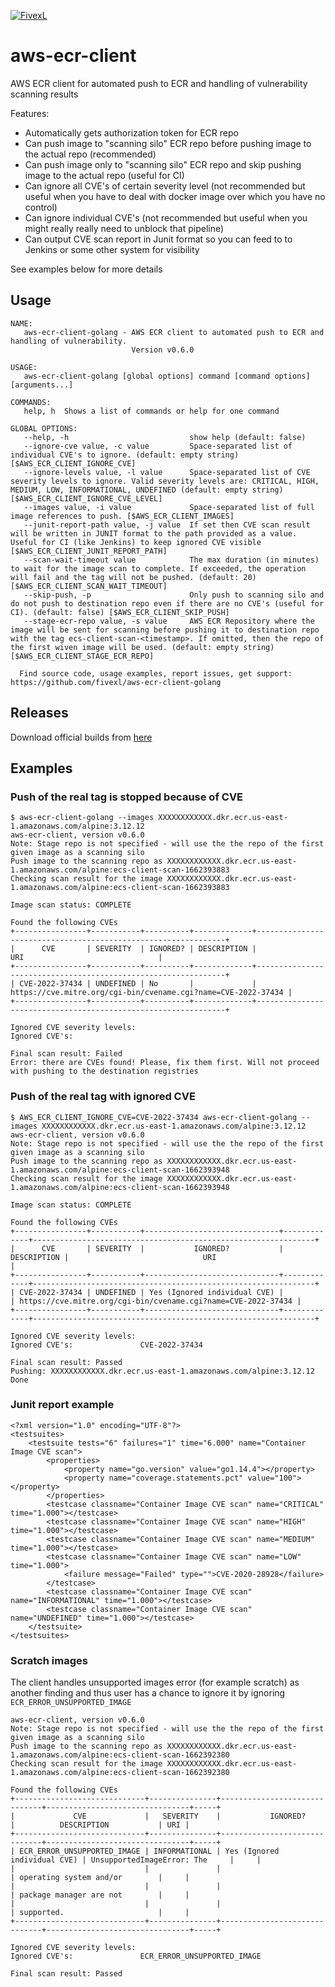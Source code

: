[![FivexL](https://releases.fivexl.io/fivexlbannergit.jpg)](https://fivexl.io/)

# aws-ecr-client

AWS ECR client for automated push to ECR and handling of vulnerability scanning results

Features:
* Automatically gets authorization token for ECR repo
* Can push image to "scanning silo" ECR repo before pushing image to the actual repo (recommended)
* Can push image only to "scanning silo" ECR repo and skip pushing image to the actual repo (useful for CI)
* Can ignore all CVE's of certain severity level (not recommended but useful when you have to deal with docker image over which you have no control)
* Can ignore individual CVE's (not recommended but useful when you might really really need to unblock that pipeline)
* Can output CVE scan report in Junit format so you can feed to to Jenkins or some other system for visibility

See examples below for more details

## Usage

```
NAME:
   aws-ecr-client-golang - AWS ECR client to automated push to ECR and handling of vulnerability.
                           Version v0.6.0

USAGE:
   aws-ecr-client-golang [global options] command [command options] [arguments...]

COMMANDS:
   help, h  Shows a list of commands or help for one command

GLOBAL OPTIONS:
   --help, -h                           show help (default: false)
   --ignore-cve value, -c value         Space-separated list of individual CVE's to ignore. (default: empty string) [$AWS_ECR_CLIENT_IGNORE_CVE]
   --ignore-levels value, -l value      Space-separated list of CVE severity levels to ignore. Valid severity levels are: CRITICAL, HIGH, MEDIUM, LOW, INFORMATIONAL, UNDEFINED (default: empty string) [$AWS_ECR_CLIENT_IGNORE_CVE_LEVEL]
   --images value, -i value             Space-separated list of full image references to push. [$AWS_ECR_CLIENT_IMAGES]
   --junit-report-path value, -j value  If set then CVE scan result will be written in JUNIT format to the path provided as a value. Useful for CI (like Jenkins) to keep ignored CVE visible [$AWS_ECR_CLIENT_JUNIT_REPORT_PATH]
   --scan-wait-timeout value            The max duration (in minutes) to wait for the image scan to complete. If exceeded, the operation will fail and the tag will not be pushed. (default: 20) [$AWS_ECR_CLIENT_SCAN_WAIT_TIMEOUT]
   --skip-push, -p                      Only push to scanning silo and do not push to destination repo even if there are no CVE's (useful for CI). (default: false) [$AWS_ECR_CLIENT_SKIP_PUSH]
   --stage-ecr-repo value, -s value     AWS ECR Repository where the image will be sent for scanning before pushing it to destination repo with the tag ecs-client-scan-<timestamp>. If omitted, then the repo of the first wiven image will be used. (default: empty string) [$AWS_ECR_CLIENT_STAGE_ECR_REPO]

  Find source code, usage examples, report issues, get support: https://github.com/fivexl/aws-ecr-client-golang
```

## Releases

Download official builds from [here](https://releases.fivexl.io/aws-ecr-client-golang/index.html)

## Examples

### Push of the real tag is stopped because of CVE

```
$ aws-ecr-client-golang --images XXXXXXXXXXXX.dkr.ecr.us-east-1.amazonaws.com/alpine:3.12.12
aws-ecr-client, version v0.6.0
Note: Stage repo is not specified - will use the the repo of the first given image as a scanning silo
Push image to the scanning repo as XXXXXXXXXXXX.dkr.ecr.us-east-1.amazonaws.com/alpine:ecs-client-scan-1662393883
Checking scan result for the image XXXXXXXXXXXX.dkr.ecr.us-east-1.amazonaws.com/alpine:ecs-client-scan-1662393883

Image scan status: COMPLETE

Found the following CVEs
+----------------+-----------+----------+-------------+---------------------------------------------------------------+
|      CVE       | SEVERITY  | IGNORED? | DESCRIPTION |                              URI                              |
+----------------+-----------+----------+-------------+---------------------------------------------------------------+
| CVE-2022-37434 | UNDEFINED | No       |             | https://cve.mitre.org/cgi-bin/cvename.cgi?name=CVE-2022-37434 |
+----------------+-----------+----------+-------------+---------------------------------------------------------------+

Ignored CVE severity levels:
Ignored CVE's:

Final scan result: Failed
Error: there are CVEs found! Please, fix them first. Will not proceed with pushing to the destination registries
```

### Push of the real tag with ignored CVE

```
$ AWS_ECR_CLIENT_IGNORE_CVE=CVE-2022-37434 aws-ecr-client-golang --images XXXXXXXXXXXX.dkr.ecr.us-east-1.amazonaws.com/alpine:3.12.12
aws-ecr-client, version v0.6.0
Note: Stage repo is not specified - will use the the repo of the first given image as a scanning silo
Push image to the scanning repo as XXXXXXXXXXXX.dkr.ecr.us-east-1.amazonaws.com/alpine:ecs-client-scan-1662393948
Checking scan result for the image XXXXXXXXXXXX.dkr.ecr.us-east-1.amazonaws.com/alpine:ecs-client-scan-1662393948

Image scan status: COMPLETE

Found the following CVEs
+----------------+-----------+------------------------------+-------------+---------------------------------------------------------------+
|      CVE       | SEVERITY  |           IGNORED?           | DESCRIPTION |                              URI                              |
+----------------+-----------+------------------------------+-------------+---------------------------------------------------------------+
| CVE-2022-37434 | UNDEFINED | Yes (Ignored individual CVE) |             | https://cve.mitre.org/cgi-bin/cvename.cgi?name=CVE-2022-37434 |
+----------------+-----------+------------------------------+-------------+---------------------------------------------------------------+

Ignored CVE severity levels:
Ignored CVE's:               CVE-2022-37434

Final scan result: Passed
Pushing: XXXXXXXXXXXX.dkr.ecr.us-east-1.amazonaws.com/alpine:3.12.12
Done
```

### Junit report example

```
<?xml version="1.0" encoding="UTF-8"?>
<testsuites>
	<testsuite tests="6" failures="1" time="6.000" name="Container Image CVE scan">
		<properties>
			<property name="go.version" value="go1.14.4"></property>
			<property name="coverage.statements.pct" value="100"></property>
		</properties>
		<testcase classname="Container Image CVE scan" name="CRITICAL" time="1.000"></testcase>
		<testcase classname="Container Image CVE scan" name="HIGH" time="1.000"></testcase>
		<testcase classname="Container Image CVE scan" name="MEDIUM" time="1.000"></testcase>
		<testcase classname="Container Image CVE scan" name="LOW" time="1.000">
			<failure message="Failed" type="">CVE-2020-28928</failure>
		</testcase>
		<testcase classname="Container Image CVE scan" name="INFORMATIONAL" time="1.000"></testcase>
		<testcase classname="Container Image CVE scan" name="UNDEFINED" time="1.000"></testcase>
	</testsuite>
</testsuites>
```

### Scratch images

The client handles unsupported images error (for example scratch) as another finding and thus user has a chance to ignore it by
ignoring `ECR_ERROR_UNSUPPORTED_IMAGE`

```
aws-ecr-client, version v0.6.0
Note: Stage repo is not specified - will use the the repo of the first given image as a scanning silo
Push image to the scanning repo as XXXXXXXXXXXX.dkr.ecr.us-east-1.amazonaws.com/alpine:ecs-client-scan-1662392380
Checking scan result for the image XXXXXXXXXXXX.dkr.ecr.us-east-1.amazonaws.com/alpine:ecs-client-scan-1662392380

Found the following CVEs
+-----------------------------+---------------+------------------------------+--------------------------------+-----+
|             CVE             |   SEVERITY    |           IGNORED?           |          DESCRIPTION           | URI |
+-----------------------------+---------------+------------------------------+--------------------------------+-----+
| ECR_ERROR_UNSUPPORTED_IMAGE | INFORMATIONAL | Yes (Ignored individual CVE) | UnsupportedImageError: The     |     |
|                             |               |                              | operating system and/or        |     |
|                             |               |                              | package manager are not        |     |
|                             |               |                              | supported.                     |     |
+-----------------------------+---------------+------------------------------+--------------------------------+-----+

Ignored CVE severity levels:
Ignored CVE's:               ECR_ERROR_UNSUPPORTED_IMAGE

Final scan result: Passed
```
